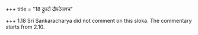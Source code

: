 +++
title = "18 द्रुपदो द्रौपदेयाश्च"

+++
1.18 Sri Sankaracharya did not comment on this sloka. The commentary
starts from 2.10.
